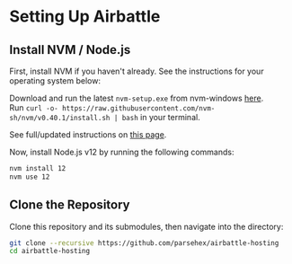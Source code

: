 <script setup>
	import CollapseSection from './CollapseSection.vue';
</script>

# Setting Up Airbattle

## Install NVM / Node.js

First, install NVM if you haven't already. See the instructions for your operating system below:

<CollapseSection title="Windows">
Download and run the latest <code>nvm-setup.exe</code> from nvm-windows <a href="https://github.com/coreybutler/nvm-windows/releases" target="_blank">here</a>.
</CollapseSection>
<br />
<CollapseSection title="Linux/macOS">
Run <code>curl -o- https://raw.githubusercontent.com/nvm-sh/nvm/v0.40.1/install.sh | bash</code> in your terminal.

See full/updated instructions on <a href="https://github.com/nvm-sh/nvm#install--update-script" target="_blank">this page</a>.
</CollapseSection>

Now, install Node.js v12 by running the following commands:

```bash
nvm install 12
nvm use 12
```

## Clone the Repository

Clone this repository and its submodules, then navigate into the directory:

```bash
git clone --recursive https://github.com/parsehex/airbattle-hosting
cd airbattle-hosting
```
